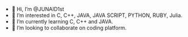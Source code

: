 - 👋 Hi, I’m @JUNAID1st
- 👀 I’m interested in C, C++, JAVA, JAVA SCRIPT, PYTHON, RUBY, Julia.
- 🌱 I’m currently learning C, C++ and JAVA.
- 💞️ I’m looking to collaborate on coding platform.

<!---
JUNAID1st/JUNAID1st is a ✨ special ✨ repository because its `README.md` (this file) appears on your GitHub profile.
You can click the Preview link to take a look at your changes.
--->
